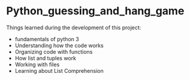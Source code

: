 # Python_guessing_and_hang_game
Things learned during the development of this project:
 - fundamentals of python 3
 - Understanding how the code works
 - Organizing code with functions
 - How list and tuples work
 - Working with files
 - Learning about List Comprehension
